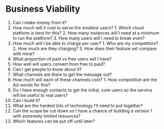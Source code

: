 Business Viability
==================

1. Can I make money from it?
  1. How much will it cost to serve the smallest users?
    1. Which cloud platform is best for this?
    2. How many instances will I need at a minimum to run the platform?
    3. How many users will I need to break even?
  2. How much will I be able to charge per user?
    1. Who are my competitors?
    2. How much are they charging?
    3. How does their feature set compare with mine?
  3. What proportion of paid vs free users will I have?
  4. How well will users convert from free to paid?
2. Can I get people to know about it?
  1. What channels are there to get the message out?
  2. How much will each of these channels cost?
    1. How competitive are the Ad-words for this?
  3. Do I have enough contacts to get the initial, core users so the service will be useful to real users?
3. Can I build it?
  1. What are the hardest bits of technology I'll need to put together?
  2. Can the scope be cut down so I have a chance of building a version 1 with extremely limited resources?
  3. Which features can be put off until later?
